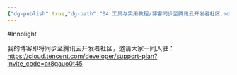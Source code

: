```yaml
---
{"dg-publish":true,"dg-path":"04 工具与实用教程/博客同步至腾讯云开发者社区.md","permalink":"/04 工具与实用教程/博客同步至腾讯云开发者社区/","created":"2025-09-09T10:05:07.000+08:00","updated":"2025-09-09T10:05:45.000+08:00"}
---
```


#Innolight

我的博客即将同步至腾讯云开发者社区，邀请大家一同入驻：https://cloud.tencent.com/developer/support-plan?invite_code=ar8gauo0t45